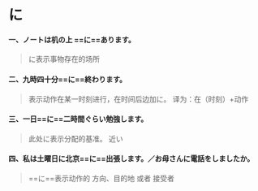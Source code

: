 # に

#### 一、ノートは机の上 ==に==あります。

> に表示事物存在的场所

#### 二、九時四十分==に==終わります。

> 表示动作在某一时刻进行，在时间后边加に。  译为：在（时刻）+动作

#### 三、一日==に==二時間ぐらい勉強します。

> 此处に表示分配的基准。  近い

#### 四、私は土曜日に北京==に==出張します。／お母さんに電話をしましたか。

> ==に==表示动作的   方向、目的地   或者   接受者
